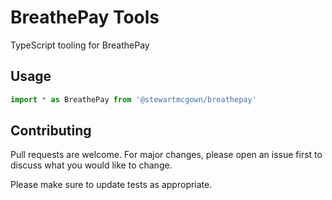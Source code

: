 # BreathePay Tools

TypeScript tooling for BreathePay

## Usage

```ts
import * as BreathePay from '@stewartmcgown/breathepay'
```

## Contributing
Pull requests are welcome. For major changes, please open an issue first to discuss what you would like to change.

Please make sure to update tests as appropriate.
